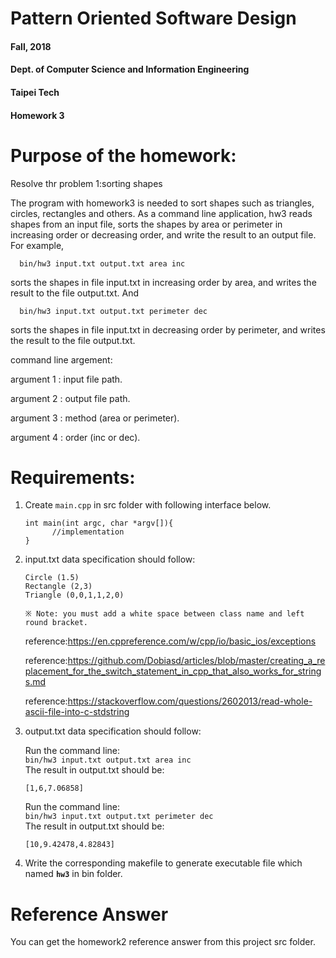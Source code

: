 # Pattern Oriented Software Design
#### Fall, 2018
#### Dept. of Computer Science and Information Engineering
#### Taipei Tech

#### Homework 3

# Purpose of the homework:
  Resolve thr problem 1:sorting shapes

  The program with homework3 is needed to sort shapes such as triangles, circles, rectangles and others. As a command line application, hw3 reads shapes from an input file, sorts the shapes by area or perimeter in increasing order or decreasing order, and write the result to an output file. For example,

      bin/hw3 input.txt output.txt area inc

  sorts the shapes in file input.txt in increasing order by area, and writes the result to the file output.txt. And

      bin/hw3 input.txt output.txt perimeter dec

  sorts the shapes in file input.txt in decreasing order by perimeter, and writes the result to the file output.txt.

  command line argement:

  argument 1 : input file path.

  argument 2 : output file path.

  argument 3 : method (area or perimeter).

  argument 4 : order (inc or dec).

# Requirements:
 1. Create `main.cpp` in src folder with following interface below.

        int main(int argc, char *argv[]){
              //implementation
        }

 2. input.txt data specification should follow:

        Circle (1.5)
        Rectangle (2,3)
        Triangle (0,0,1,1,2,0)

        ※ Note: you must add a white space between class name and left round bracket.

    reference:https://en.cppreference.com/w/cpp/io/basic_ios/exceptions
    
    reference:https://github.com/Dobiasd/articles/blob/master/creating_a_replacement_for_the_switch_statement_in_cpp_that_also_works_for_strings.md
    
    reference:https://stackoverflow.com/questions/2602013/read-whole-ascii-file-into-c-stdstring

 3. output.txt data specification should follow:

      Run the command line:  
      `bin/hw3 input.txt output.txt area inc`  
      The result in output.txt should be: 

        [1,6,7.06858]


      Run the command line:  
      `bin/hw3 input.txt output.txt perimeter dec`  
      The result in output.txt should be:

        [10,9.42478,4.82843]


 4. Write the corresponding makefile to generate executable file which named **`hw3`** in bin folder.

# Reference Answer

You can get the homework2 reference answer from this project src folder.
